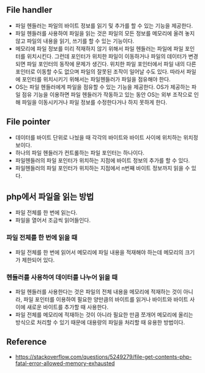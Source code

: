 ## File handler
- 파일 헨들러는 파일의 바이트 정보를 읽기 및 추가를 할 수 있는 기능을 제공한다.
- 파일 헨들러를 사용하여 파일을 읽는 것은 파일의 모든 정보를 메모리에 올려 놓지 않고 파일의 내용을 읽기, 쓰기를 할 수 있는 기능이다.
- 메모리에 파일 정보를 미리 적재하지 않기 위해서 파일 헨들러는 파일에 파일 포인터를 위치시킨다. 그런데 포인터가 위치한 파일이 이동하거나 파일의 데이터가 변경되면 파일 포인터의 동작에 문제가 생긴다. 위치한 파일 포인터에서 파일 내의 다른 포인터로 이동할 수도 없으며 파일의 잘못된 조작이 일어날 수도 있다. 따라서 파일에 포인터를 위치시키기 위해서는 파일헨들러가 파일을 점유해야 한다.
- OS는 파일 헨들러에게 파일을 점유할 수 있는 기능을 제공한다. OS가 제공하는 파일 점유 기능을 이용하면 파일 헨들러가 작동하고 있는 동안 OS는 외부 조작으로 인해 파일을 이동시키거나 파일 정보를 수정한다거나 하지 못하게 한다.
 
## File pointer
- 데이터를 바이트 단위로 나눴을 때 각각의 바이트와 바이트 사이에 위치하는 위치정보이다.
- 하나의 파일 헨들러가 컨트롤하는 파일 포인터는 하나이다. 
- 파일헨들러의 파일 포인터가 위치하는 지점에 바이트 정보의 추가를 할 수 있다.
- 파일헨들러의 파일 포인터가 위치하는 지점에서 n번째 바이트 정보까지 읽을 수 있다.

## php에서 파일을 읽는 방법
- 파일 전체를 한 번에 읽는다.
- 파일을 열어서 조금씩 읽어들인다. 

### 파일 전체를 한 번에 읽을 때
- 파일 전체를 한 번에 읽어서 메모리에 파일 내용을 적재해야 하는데 메모리의 크기가 제한되어 있다.

### 헨들러를 사용하여 데이터를 나누어 읽을 때
- 파일 헨들러를 사용한다는 것은 파일의 전체 내용을 메모리에 적재하는 것이 아니라, 파일 포인터를 이용하여 필요한 양만큼의 바이트를 읽거나 바이트와 바이트 사이에 새로운 바이트를 추가할 때 사용한다.
- 파일 전체를 메모리에 적재하는 것이 아니라 필요한 만큼 쪼개어 메모리에 올리는 방식으로 처리할 수 있기 때문에 대용량의 파일을 처리할 때 유용한 방법이다.

## Reference
- https://stackoverflow.com/questions/5249279/file-get-contents-php-fatal-error-allowed-memory-exhausted
